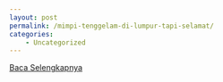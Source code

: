 ```yaml
---
layout: post
permalink: /mimpi-tenggelam-di-lumpur-tapi-selamat/
categories:
    - Uncategorized
---
```


[Baca Selengkapnya](/09)